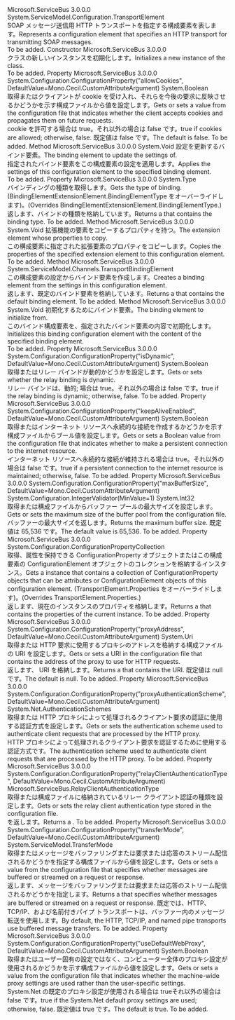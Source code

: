 <Type Name="HttpRelayTransportElement" FullName="Microsoft.ServiceBus.Configuration.HttpRelayTransportElement">
  <TypeSignature Language="C#" Value="public class HttpRelayTransportElement : System.ServiceModel.Configuration.TransportElement" />
  <TypeSignature Language="ILAsm" Value=".class public auto ansi beforefieldinit HttpRelayTransportElement extends System.ServiceModel.Configuration.TransportElement" />
  <TypeSignature Language="DocId" Value="T:Microsoft.ServiceBus.Configuration.HttpRelayTransportElement" />
  <TypeSignature Language="VB.NET" Value="Public Class HttpRelayTransportElement&#xA;Inherits TransportElement" />
  <TypeSignature Language="F#" Value="type HttpRelayTransportElement = class&#xA;    inherit TransportElement" />
  <AssemblyInfo>
    <AssemblyName>Microsoft.ServiceBus</AssemblyName>
    <AssemblyVersion>3.0.0.0</AssemblyVersion>
  </AssemblyInfo>
  <Base>
    <BaseTypeName>System.ServiceModel.Configuration.TransportElement</BaseTypeName>
  </Base>
  <Interfaces />
  <Docs>
    <summary><span data-ttu-id="8ce19-101">SOAP メッセージ送信用 HTTP トランスポートを指定する構成要素を表します。</span><span class="sxs-lookup"><span data-stu-id="8ce19-101">Represents a configuration element that specifies an HTTP transport for transmitting SOAP messages.</span></span></summary>
    <remarks>To be added.</remarks>
  </Docs>
  <Members>
    <Member MemberName=".ctor">
      <MemberSignature Language="C#" Value="public HttpRelayTransportElement ();" />
      <MemberSignature Language="ILAsm" Value=".method public hidebysig specialname rtspecialname instance void .ctor() cil managed" />
      <MemberSignature Language="DocId" Value="M:Microsoft.ServiceBus.Configuration.HttpRelayTransportElement.#ctor" />
      <MemberSignature Language="VB.NET" Value="Public Sub New ()" />
      <MemberType>Constructor</MemberType>
      <AssemblyInfo>
        <AssemblyName>Microsoft.ServiceBus</AssemblyName>
        <AssemblyVersion>3.0.0.0</AssemblyVersion>
      </AssemblyInfo>
      <Parameters />
      <Docs>
        <summary><span data-ttu-id="8ce19-102"><see cref="T:Microsoft.ServiceBus.Configuration.HttpRelayTransportElement" /> クラスの新しいインスタンスを初期化します。</span><span class="sxs-lookup"><span data-stu-id="8ce19-102">Initializes a new instance of the <see cref="T:Microsoft.ServiceBus.Configuration.HttpRelayTransportElement" /> class.</span></span></summary>
        <remarks>To be added.</remarks>
      </Docs>
    </Member>
    <Member MemberName="AllowCookies">
      <MemberSignature Language="C#" Value="public bool AllowCookies { get; set; }" />
      <MemberSignature Language="ILAsm" Value=".property instance bool AllowCookies" />
      <MemberSignature Language="DocId" Value="P:Microsoft.ServiceBus.Configuration.HttpRelayTransportElement.AllowCookies" />
      <MemberSignature Language="VB.NET" Value="Public Property AllowCookies As Boolean" />
      <MemberSignature Language="F#" Value="member this.AllowCookies : bool with get, set" Usage="Microsoft.ServiceBus.Configuration.HttpRelayTransportElement.AllowCookies" />
      <MemberType>Property</MemberType>
      <AssemblyInfo>
        <AssemblyName>Microsoft.ServiceBus</AssemblyName>
        <AssemblyVersion>3.0.0.0</AssemblyVersion>
      </AssemblyInfo>
      <Attributes>
        <Attribute>
          <AttributeName>System.Configuration.ConfigurationProperty("allowCookies", DefaultValue=Mono.Cecil.CustomAttributeArgument)</AttributeName>
        </Attribute>
      </Attributes>
      <ReturnValue>
        <ReturnType>System.Boolean</ReturnType>
      </ReturnValue>
      <Docs>
        <summary><span data-ttu-id="8ce19-103">取得またはクライアントが cookie を受け入れ、それらを今後の要求に反映させるかどうかを示す構成ファイルから値を設定します。</span><span class="sxs-lookup"><span data-stu-id="8ce19-103">Gets or sets a value from the configuration file that indicates whether the client accepts cookies and propagates them on future requests.</span></span></summary>
        <value><span data-ttu-id="8ce19-104">cookie を許可する場合は true。それ以外の場合は false です。</span><span class="sxs-lookup"><span data-stu-id="8ce19-104">true if cookies are allowed; otherwise, false.</span></span> <span data-ttu-id="8ce19-105">既定値は false です。</span><span class="sxs-lookup"><span data-stu-id="8ce19-105">The default is false.</span></span></value>
        <remarks>To be added.</remarks>
      </Docs>
    </Member>
    <Member MemberName="ApplyConfiguration">
      <MemberSignature Language="C#" Value="public override void ApplyConfiguration (System.ServiceModel.Channels.BindingElement bindingElement);" />
      <MemberSignature Language="ILAsm" Value=".method public hidebysig virtual instance void ApplyConfiguration(class System.ServiceModel.Channels.BindingElement bindingElement) cil managed" />
      <MemberSignature Language="DocId" Value="M:Microsoft.ServiceBus.Configuration.HttpRelayTransportElement.ApplyConfiguration(System.ServiceModel.Channels.BindingElement)" />
      <MemberSignature Language="F#" Value="override this.ApplyConfiguration : System.ServiceModel.Channels.BindingElement -&gt; unit" Usage="httpRelayTransportElement.ApplyConfiguration bindingElement" />
      <MemberType>Method</MemberType>
      <AssemblyInfo>
        <AssemblyName>Microsoft.ServiceBus</AssemblyName>
        <AssemblyVersion>3.0.0.0</AssemblyVersion>
      </AssemblyInfo>
      <ReturnValue>
        <ReturnType>System.Void</ReturnType>
      </ReturnValue>
      <Parameters>
        <Parameter Name="bindingElement" Type="System.ServiceModel.Channels.BindingElement" />
      </Parameters>
      <Docs>
        <param name="bindingElement"> <span data-ttu-id="8ce19-106">設定を更新するバインド要素。</span><span class="sxs-lookup"><span data-stu-id="8ce19-106">The binding element to update the settings of.</span></span></param>
        <summary><span data-ttu-id="8ce19-107">指定されたバインド要素をこの構成要素の設定を適用します。</span><span class="sxs-lookup"><span data-stu-id="8ce19-107">Applies the settings of this configuration element to the specified binding element.</span></span></summary>
        <remarks>To be added.</remarks>
      </Docs>
    </Member>
    <Member MemberName="BindingElementType">
      <MemberSignature Language="C#" Value="public override Type BindingElementType { get; }" />
      <MemberSignature Language="ILAsm" Value=".property instance class System.Type BindingElementType" />
      <MemberSignature Language="DocId" Value="P:Microsoft.ServiceBus.Configuration.HttpRelayTransportElement.BindingElementType" />
      <MemberSignature Language="VB.NET" Value="Public Overrides ReadOnly Property BindingElementType As Type" />
      <MemberSignature Language="F#" Value="member this.BindingElementType : Type" Usage="Microsoft.ServiceBus.Configuration.HttpRelayTransportElement.BindingElementType" />
      <MemberType>Property</MemberType>
      <AssemblyInfo>
        <AssemblyName>Microsoft.ServiceBus</AssemblyName>
        <AssemblyVersion>3.0.0.0</AssemblyVersion>
      </AssemblyInfo>
      <ReturnValue>
        <ReturnType>System.Type</ReturnType>
      </ReturnValue>
      <Docs>
        <summary><span data-ttu-id="8ce19-108">バインディングの種類を取得します。</span><span class="sxs-lookup"><span data-stu-id="8ce19-108">Gets the type of binding.</span></span> <span data-ttu-id="8ce19-109">(BindingElementExtensionElement.BindingElementType をオーバーライドします)。</span><span class="sxs-lookup"><span data-stu-id="8ce19-109">(Overrides BindingElementExtensionElement.BindingElementType.)</span></span></summary>
        <value><span data-ttu-id="8ce19-110">返します、<see cref="T:System.Type" />バインドの種類を格納しています。</span><span class="sxs-lookup"><span data-stu-id="8ce19-110">Returns a <see cref="T:System.Type" /> that contains the binding type.</span></span></value>
        <remarks>To be added.</remarks>
      </Docs>
    </Member>
    <Member MemberName="CopyFrom">
      <MemberSignature Language="C#" Value="public override void CopyFrom (System.ServiceModel.Configuration.ServiceModelExtensionElement from);" />
      <MemberSignature Language="ILAsm" Value=".method public hidebysig virtual instance void CopyFrom(class System.ServiceModel.Configuration.ServiceModelExtensionElement from) cil managed" />
      <MemberSignature Language="DocId" Value="M:Microsoft.ServiceBus.Configuration.HttpRelayTransportElement.CopyFrom(System.ServiceModel.Configuration.ServiceModelExtensionElement)" />
      <MemberSignature Language="VB.NET" Value="Public Overrides Sub CopyFrom (from As ServiceModelExtensionElement)" />
      <MemberSignature Language="F#" Value="override this.CopyFrom : System.ServiceModel.Configuration.ServiceModelExtensionElement -&gt; unit" Usage="httpRelayTransportElement.CopyFrom from" />
      <MemberType>Method</MemberType>
      <AssemblyInfo>
        <AssemblyName>Microsoft.ServiceBus</AssemblyName>
        <AssemblyVersion>3.0.0.0</AssemblyVersion>
      </AssemblyInfo>
      <ReturnValue>
        <ReturnType>System.Void</ReturnType>
      </ReturnValue>
      <Parameters>
        <Parameter Name="from" Type="System.ServiceModel.Configuration.ServiceModelExtensionElement" />
      </Parameters>
      <Docs>
        <param name="from"> <span data-ttu-id="8ce19-111">拡張機能の要素をコピーするプロパティを持つ。</span><span class="sxs-lookup"><span data-stu-id="8ce19-111">The extension element whose properties to copy.</span></span></param>
        <summary><span data-ttu-id="8ce19-112">この構成要素に指定された拡張要素のプロパティをコピーします。</span><span class="sxs-lookup"><span data-stu-id="8ce19-112">Copies the properties of the specified extension element to this configuration element.</span></span></summary>
        <remarks>To be added.</remarks>
      </Docs>
    </Member>
    <Member MemberName="CreateDefaultBindingElement">
      <MemberSignature Language="C#" Value="protected override System.ServiceModel.Channels.TransportBindingElement CreateDefaultBindingElement ();" />
      <MemberSignature Language="ILAsm" Value=".method familyhidebysig virtual instance class System.ServiceModel.Channels.TransportBindingElement CreateDefaultBindingElement() cil managed" />
      <MemberSignature Language="DocId" Value="M:Microsoft.ServiceBus.Configuration.HttpRelayTransportElement.CreateDefaultBindingElement" />
      <MemberSignature Language="VB.NET" Value="Protected Overrides Function CreateDefaultBindingElement () As TransportBindingElement" />
      <MemberSignature Language="F#" Value="override this.CreateDefaultBindingElement : unit -&gt; System.ServiceModel.Channels.TransportBindingElement" Usage="httpRelayTransportElement.CreateDefaultBindingElement " />
      <MemberType>Method</MemberType>
      <AssemblyInfo>
        <AssemblyName>Microsoft.ServiceBus</AssemblyName>
        <AssemblyVersion>3.0.0.0</AssemblyVersion>
      </AssemblyInfo>
      <ReturnValue>
        <ReturnType>System.ServiceModel.Channels.TransportBindingElement</ReturnType>
      </ReturnValue>
      <Parameters />
      <Docs>
        <summary><span data-ttu-id="8ce19-113">この構成要素の設定からバインド要素を作成します。</span><span class="sxs-lookup"><span data-stu-id="8ce19-113">Creates a binding element from the settings in this configuration element.</span></span></summary>
        <returns><span data-ttu-id="8ce19-114">返します、<see cref="T:System.ServiceModel.Channels.TransportBindingElement" />既定のバインド要素を格納しています。</span><span class="sxs-lookup"><span data-stu-id="8ce19-114">Returns a <see cref="T:System.ServiceModel.Channels.TransportBindingElement" /> that contains the default binding element.</span></span></returns>
        <remarks>To be added.</remarks>
      </Docs>
    </Member>
    <Member MemberName="InitializeFrom">
      <MemberSignature Language="C#" Value="protected override void InitializeFrom (System.ServiceModel.Channels.BindingElement bindingElement);" />
      <MemberSignature Language="ILAsm" Value=".method familyhidebysig virtual instance void InitializeFrom(class System.ServiceModel.Channels.BindingElement bindingElement) cil managed" />
      <MemberSignature Language="DocId" Value="M:Microsoft.ServiceBus.Configuration.HttpRelayTransportElement.InitializeFrom(System.ServiceModel.Channels.BindingElement)" />
      <MemberSignature Language="F#" Value="override this.InitializeFrom : System.ServiceModel.Channels.BindingElement -&gt; unit" Usage="httpRelayTransportElement.InitializeFrom bindingElement" />
      <MemberType>Method</MemberType>
      <AssemblyInfo>
        <AssemblyName>Microsoft.ServiceBus</AssemblyName>
        <AssemblyVersion>3.0.0.0</AssemblyVersion>
      </AssemblyInfo>
      <ReturnValue>
        <ReturnType>System.Void</ReturnType>
      </ReturnValue>
      <Parameters>
        <Parameter Name="bindingElement" Type="System.ServiceModel.Channels.BindingElement" />
      </Parameters>
      <Docs>
        <param name="bindingElement"> <span data-ttu-id="8ce19-115">初期化するためにバインド要素。</span><span class="sxs-lookup"><span data-stu-id="8ce19-115">The binding element to initialize from.</span></span></param>
        <summary><span data-ttu-id="8ce19-116">このバインド構成要素を、指定されたバインド要素の内容で初期化します。</span><span class="sxs-lookup"><span data-stu-id="8ce19-116">Initializes this binding configuration element with the content of the specified binding element.</span></span></summary>
        <remarks>To be added.</remarks>
      </Docs>
    </Member>
    <Member MemberName="IsDynamic">
      <MemberSignature Language="C#" Value="public bool IsDynamic { get; set; }" />
      <MemberSignature Language="ILAsm" Value=".property instance bool IsDynamic" />
      <MemberSignature Language="DocId" Value="P:Microsoft.ServiceBus.Configuration.HttpRelayTransportElement.IsDynamic" />
      <MemberSignature Language="VB.NET" Value="Public Property IsDynamic As Boolean" />
      <MemberSignature Language="F#" Value="member this.IsDynamic : bool with get, set" Usage="Microsoft.ServiceBus.Configuration.HttpRelayTransportElement.IsDynamic" />
      <MemberType>Property</MemberType>
      <AssemblyInfo>
        <AssemblyName>Microsoft.ServiceBus</AssemblyName>
        <AssemblyVersion>3.0.0.0</AssemblyVersion>
      </AssemblyInfo>
      <Attributes>
        <Attribute>
          <AttributeName>System.Configuration.ConfigurationProperty("isDynamic", DefaultValue=Mono.Cecil.CustomAttributeArgument)</AttributeName>
        </Attribute>
      </Attributes>
      <ReturnValue>
        <ReturnType>System.Boolean</ReturnType>
      </ReturnValue>
      <Docs>
        <summary><span data-ttu-id="8ce19-117">取得またはリレー バインドが動的かどうかを設定します。</span><span class="sxs-lookup"><span data-stu-id="8ce19-117">Gets or sets whether the relay binding is dynamic.</span></span></summary>
        <value><span data-ttu-id="8ce19-118">リレー バインドは、動的; 場合は true。それ以外の場合は false です。</span><span class="sxs-lookup"><span data-stu-id="8ce19-118">true if the relay binding is dynamic; otherwise, false.</span></span></value>
        <remarks>To be added.</remarks>
      </Docs>
    </Member>
    <Member MemberName="KeepAliveEnabled">
      <MemberSignature Language="C#" Value="public bool KeepAliveEnabled { get; set; }" />
      <MemberSignature Language="ILAsm" Value=".property instance bool KeepAliveEnabled" />
      <MemberSignature Language="DocId" Value="P:Microsoft.ServiceBus.Configuration.HttpRelayTransportElement.KeepAliveEnabled" />
      <MemberSignature Language="VB.NET" Value="Public Property KeepAliveEnabled As Boolean" />
      <MemberSignature Language="F#" Value="member this.KeepAliveEnabled : bool with get, set" Usage="Microsoft.ServiceBus.Configuration.HttpRelayTransportElement.KeepAliveEnabled" />
      <MemberType>Property</MemberType>
      <AssemblyInfo>
        <AssemblyName>Microsoft.ServiceBus</AssemblyName>
        <AssemblyVersion>3.0.0.0</AssemblyVersion>
      </AssemblyInfo>
      <Attributes>
        <Attribute>
          <AttributeName>System.Configuration.ConfigurationProperty("keepAliveEnabled", DefaultValue=Mono.Cecil.CustomAttributeArgument)</AttributeName>
        </Attribute>
      </Attributes>
      <ReturnValue>
        <ReturnType>System.Boolean</ReturnType>
      </ReturnValue>
      <Docs>
        <summary><span data-ttu-id="8ce19-119">取得またはインターネット リソースへ永続的な接続を作成するかどうかを示す構成ファイルからブール値を設定します。</span><span class="sxs-lookup"><span data-stu-id="8ce19-119">Gets or sets a Boolean value from the configuration file that indicates whether to make a persistent connection to the internet resource.</span></span></summary>
        <value><span data-ttu-id="8ce19-120">インターネット リソースへ永続的な接続が維持される場合は true。それ以外の場合は false です。</span><span class="sxs-lookup"><span data-stu-id="8ce19-120">true if a persistent connection to the internet resource is maintained; otherwise, false.</span></span></value>
        <remarks>To be added.</remarks>
      </Docs>
    </Member>
    <Member MemberName="MaxBufferSize">
      <MemberSignature Language="C#" Value="public int MaxBufferSize { get; set; }" />
      <MemberSignature Language="ILAsm" Value=".property instance int32 MaxBufferSize" />
      <MemberSignature Language="DocId" Value="P:Microsoft.ServiceBus.Configuration.HttpRelayTransportElement.MaxBufferSize" />
      <MemberSignature Language="VB.NET" Value="Public Property MaxBufferSize As Integer" />
      <MemberSignature Language="F#" Value="member this.MaxBufferSize : int with get, set" Usage="Microsoft.ServiceBus.Configuration.HttpRelayTransportElement.MaxBufferSize" />
      <MemberType>Property</MemberType>
      <AssemblyInfo>
        <AssemblyName>Microsoft.ServiceBus</AssemblyName>
        <AssemblyVersion>3.0.0.0</AssemblyVersion>
      </AssemblyInfo>
      <Attributes>
        <Attribute>
          <AttributeName>System.Configuration.ConfigurationProperty("maxBufferSize", DefaultValue=Mono.Cecil.CustomAttributeArgument)</AttributeName>
        </Attribute>
        <Attribute>
          <AttributeName>System.Configuration.IntegerValidator(MinValue=1)</AttributeName>
        </Attribute>
      </Attributes>
      <ReturnValue>
        <ReturnType>System.Int32</ReturnType>
      </ReturnValue>
      <Docs>
        <summary><span data-ttu-id="8ce19-121">取得または構成ファイルからバッファー プールの最大サイズを設定します。</span><span class="sxs-lookup"><span data-stu-id="8ce19-121">Gets or sets the maximum size of the buffer pool from the configuration file.</span></span></summary>
        <value><span data-ttu-id="8ce19-122">バッファーの最大サイズを返します。</span><span class="sxs-lookup"><span data-stu-id="8ce19-122">Returns the maximum buffer size.</span></span> <span data-ttu-id="8ce19-123">既定値は 65,536 です。</span><span class="sxs-lookup"><span data-stu-id="8ce19-123">The default value is 65,536.</span></span></value>
        <remarks>To be added.</remarks>
      </Docs>
    </Member>
    <Member MemberName="Properties">
      <MemberSignature Language="C#" Value="protected override System.Configuration.ConfigurationPropertyCollection Properties { get; }" />
      <MemberSignature Language="ILAsm" Value=".property instance class System.Configuration.ConfigurationPropertyCollection Properties" />
      <MemberSignature Language="DocId" Value="P:Microsoft.ServiceBus.Configuration.HttpRelayTransportElement.Properties" />
      <MemberSignature Language="VB.NET" Value="Protected Overrides ReadOnly Property Properties As ConfigurationPropertyCollection" />
      <MemberSignature Language="F#" Value="member this.Properties : System.Configuration.ConfigurationPropertyCollection" Usage="Microsoft.ServiceBus.Configuration.HttpRelayTransportElement.Properties" />
      <MemberType>Property</MemberType>
      <AssemblyInfo>
        <AssemblyName>Microsoft.ServiceBus</AssemblyName>
        <AssemblyVersion>3.0.0.0</AssemblyVersion>
      </AssemblyInfo>
      <ReturnValue>
        <ReturnType>System.Configuration.ConfigurationPropertyCollection</ReturnType>
      </ReturnValue>
      <Docs>
        <summary><span data-ttu-id="8ce19-124">取得、<see cref="T:System.Configuration.ConfigurationPropertyCollection" />属性を保持できる ConfigurationProperty オブジェクトまたはこの構成要素の ConfigurationElement オブジェクトのコレクションを格納するインスタンス。</span><span class="sxs-lookup"><span data-stu-id="8ce19-124">Gets a <see cref="T:System.Configuration.ConfigurationPropertyCollection" /> instance that contains a collection of ConfigurationProperty objects that can be attributes or ConfigurationElement objects of this configuration element.</span></span> <span data-ttu-id="8ce19-125">(TransportElement.Properties をオーバーライドします)。</span><span class="sxs-lookup"><span data-stu-id="8ce19-125">(Overrides TransportElement.Properties.)</span></span></summary>
        <value><span data-ttu-id="8ce19-126">返します、<see cref="T:System.Configuration.ConfigurationPropertyCollection" />現在のインスタンスのプロパティを格納します。</span><span class="sxs-lookup"><span data-stu-id="8ce19-126">Returns a <see cref="T:System.Configuration.ConfigurationPropertyCollection" /> that contains the properties of the current instance.</span></span></value>
        <remarks>To be added.</remarks>
      </Docs>
    </Member>
    <Member MemberName="ProxyAddress">
      <MemberSignature Language="C#" Value="public Uri ProxyAddress { get; set; }" />
      <MemberSignature Language="ILAsm" Value=".property instance class System.Uri ProxyAddress" />
      <MemberSignature Language="DocId" Value="P:Microsoft.ServiceBus.Configuration.HttpRelayTransportElement.ProxyAddress" />
      <MemberSignature Language="VB.NET" Value="Public Property ProxyAddress As Uri" />
      <MemberSignature Language="F#" Value="member this.ProxyAddress : Uri with get, set" Usage="Microsoft.ServiceBus.Configuration.HttpRelayTransportElement.ProxyAddress" />
      <MemberType>Property</MemberType>
      <AssemblyInfo>
        <AssemblyName>Microsoft.ServiceBus</AssemblyName>
        <AssemblyVersion>3.0.0.0</AssemblyVersion>
      </AssemblyInfo>
      <Attributes>
        <Attribute>
          <AttributeName>System.Configuration.ConfigurationProperty("proxyAddress", DefaultValue=Mono.Cecil.CustomAttributeArgument)</AttributeName>
        </Attribute>
      </Attributes>
      <ReturnValue>
        <ReturnType>System.Uri</ReturnType>
      </ReturnValue>
      <Docs>
        <summary><span data-ttu-id="8ce19-127">取得または HTTP 要求に使用するプロキシのアドレスを格納する構成ファイルの URI を設定します。</span><span class="sxs-lookup"><span data-stu-id="8ce19-127">Gets or sets a URI in the configuration file that contains the address of the proxy to use for HTTP requests.</span></span></summary>
        <value><span data-ttu-id="8ce19-128">返します、 <see cref="T:System.Uri" /> URI を格納します。</span><span class="sxs-lookup"><span data-stu-id="8ce19-128">Returns a <see cref="T:System.Uri" /> that contains the URI.</span></span> <span data-ttu-id="8ce19-129">既定値は null です。</span><span class="sxs-lookup"><span data-stu-id="8ce19-129">The default is null.</span></span></value>
        <remarks>To be added.</remarks>
      </Docs>
    </Member>
    <Member MemberName="ProxyAuthenticationScheme">
      <MemberSignature Language="C#" Value="public System.Net.AuthenticationSchemes ProxyAuthenticationScheme { get; set; }" />
      <MemberSignature Language="ILAsm" Value=".property instance valuetype System.Net.AuthenticationSchemes ProxyAuthenticationScheme" />
      <MemberSignature Language="DocId" Value="P:Microsoft.ServiceBus.Configuration.HttpRelayTransportElement.ProxyAuthenticationScheme" />
      <MemberSignature Language="VB.NET" Value="Public Property ProxyAuthenticationScheme As AuthenticationSchemes" />
      <MemberSignature Language="F#" Value="member this.ProxyAuthenticationScheme : System.Net.AuthenticationSchemes with get, set" Usage="Microsoft.ServiceBus.Configuration.HttpRelayTransportElement.ProxyAuthenticationScheme" />
      <MemberType>Property</MemberType>
      <AssemblyInfo>
        <AssemblyName>Microsoft.ServiceBus</AssemblyName>
        <AssemblyVersion>3.0.0.0</AssemblyVersion>
      </AssemblyInfo>
      <Attributes>
        <Attribute>
          <AttributeName>System.Configuration.ConfigurationProperty("proxyAuthenticationScheme", DefaultValue=Mono.Cecil.CustomAttributeArgument)</AttributeName>
        </Attribute>
      </Attributes>
      <ReturnValue>
        <ReturnType>System.Net.AuthenticationSchemes</ReturnType>
      </ReturnValue>
      <Docs>
        <summary><span data-ttu-id="8ce19-130">取得または HTTP プロキシによって処理されるクライアント要求の認証に使用する認証方式を設定します。</span><span class="sxs-lookup"><span data-stu-id="8ce19-130">Gets or sets the authentication scheme used to authenticate client requests that are processed by the HTTP proxy.</span></span></summary>
        <value><span data-ttu-id="8ce19-131">HTTP プロキシによって処理されるクライアント要求を認証するために使用する認証方式です。</span><span class="sxs-lookup"><span data-stu-id="8ce19-131">The authentication scheme used to authenticate client requests that are processed by the HTTP proxy.</span></span></value>
        <remarks>To be added.</remarks>
      </Docs>
    </Member>
    <Member MemberName="RelayClientAuthenticationType">
      <MemberSignature Language="C#" Value="public Microsoft.ServiceBus.RelayClientAuthenticationType RelayClientAuthenticationType { get; set; }" />
      <MemberSignature Language="ILAsm" Value=".property instance valuetype Microsoft.ServiceBus.RelayClientAuthenticationType RelayClientAuthenticationType" />
      <MemberSignature Language="DocId" Value="P:Microsoft.ServiceBus.Configuration.HttpRelayTransportElement.RelayClientAuthenticationType" />
      <MemberSignature Language="VB.NET" Value="Public Property RelayClientAuthenticationType As RelayClientAuthenticationType" />
      <MemberSignature Language="F#" Value="member this.RelayClientAuthenticationType : Microsoft.ServiceBus.RelayClientAuthenticationType with get, set" Usage="Microsoft.ServiceBus.Configuration.HttpRelayTransportElement.RelayClientAuthenticationType" />
      <MemberType>Property</MemberType>
      <AssemblyInfo>
        <AssemblyName>Microsoft.ServiceBus</AssemblyName>
        <AssemblyVersion>3.0.0.0</AssemblyVersion>
      </AssemblyInfo>
      <Attributes>
        <Attribute>
          <AttributeName>System.Configuration.ConfigurationProperty("relayClientAuthenticationType", DefaultValue=Mono.Cecil.CustomAttributeArgument)</AttributeName>
        </Attribute>
      </Attributes>
      <ReturnValue>
        <ReturnType>Microsoft.ServiceBus.RelayClientAuthenticationType</ReturnType>
      </ReturnValue>
      <Docs>
        <summary><span data-ttu-id="8ce19-132">取得または構成ファイルに格納されているリレー クライアント認証の種類を設定します。</span><span class="sxs-lookup"><span data-stu-id="8ce19-132">Gets or sets the relay client authentication type stored in the configuration file.</span></span></summary>
        <value><span data-ttu-id="8ce19-133"><see cref="T:Microsoft.ServiceBus.RelayClientAuthenticationType" /> を返します。</span><span class="sxs-lookup"><span data-stu-id="8ce19-133">Returns a <see cref="T:Microsoft.ServiceBus.RelayClientAuthenticationType" />.</span></span></value>
        <remarks>To be added.</remarks>
      </Docs>
    </Member>
    <Member MemberName="TransferMode">
      <MemberSignature Language="C#" Value="public System.ServiceModel.TransferMode TransferMode { get; set; }" />
      <MemberSignature Language="ILAsm" Value=".property instance valuetype System.ServiceModel.TransferMode TransferMode" />
      <MemberSignature Language="DocId" Value="P:Microsoft.ServiceBus.Configuration.HttpRelayTransportElement.TransferMode" />
      <MemberSignature Language="VB.NET" Value="Public Property TransferMode As TransferMode" />
      <MemberSignature Language="F#" Value="member this.TransferMode : System.ServiceModel.TransferMode with get, set" Usage="Microsoft.ServiceBus.Configuration.HttpRelayTransportElement.TransferMode" />
      <MemberType>Property</MemberType>
      <AssemblyInfo>
        <AssemblyName>Microsoft.ServiceBus</AssemblyName>
        <AssemblyVersion>3.0.0.0</AssemblyVersion>
      </AssemblyInfo>
      <Attributes>
        <Attribute>
          <AttributeName>System.Configuration.ConfigurationProperty("transferMode", DefaultValue=Mono.Cecil.CustomAttributeArgument)</AttributeName>
        </Attribute>
      </Attributes>
      <ReturnValue>
        <ReturnType>System.ServiceModel.TransferMode</ReturnType>
      </ReturnValue>
      <Docs>
        <summary><span data-ttu-id="8ce19-134">取得またはメッセージをバッファリングまたは要求または応答のストリーム配信されるかどうかを指定する構成ファイルから値を設定します。</span><span class="sxs-lookup"><span data-stu-id="8ce19-134">Gets or sets a value from the configuration file that specifies whether messages are buffered or streamed on a request or response.</span></span></summary>
        <value><span data-ttu-id="8ce19-135">返します、<see cref="T:System.ServiceModel.TransferMode" />メッセージをバッファリングまたは要求または応答のストリーム配信されるかどうかを指定します。</span><span class="sxs-lookup"><span data-stu-id="8ce19-135">Returns a <see cref="T:System.ServiceModel.TransferMode" /> that specifies whether messages are buffered or streamed on a request or response.</span></span> <span data-ttu-id="8ce19-136">既定では、HTTP、TCP/IP、および名前付きパイプ トランスポートは、バッファー内のメッセージ転送を使用します。</span><span class="sxs-lookup"><span data-stu-id="8ce19-136">By default, the HTTP, TCP/IP, and named pipe transports use buffered message transfers.</span></span></value>
        <remarks>To be added.</remarks>
      </Docs>
    </Member>
    <Member MemberName="UseDefaultWebProxy">
      <MemberSignature Language="C#" Value="public bool UseDefaultWebProxy { get; set; }" />
      <MemberSignature Language="ILAsm" Value=".property instance bool UseDefaultWebProxy" />
      <MemberSignature Language="DocId" Value="P:Microsoft.ServiceBus.Configuration.HttpRelayTransportElement.UseDefaultWebProxy" />
      <MemberSignature Language="VB.NET" Value="Public Property UseDefaultWebProxy As Boolean" />
      <MemberSignature Language="F#" Value="member this.UseDefaultWebProxy : bool with get, set" Usage="Microsoft.ServiceBus.Configuration.HttpRelayTransportElement.UseDefaultWebProxy" />
      <MemberType>Property</MemberType>
      <AssemblyInfo>
        <AssemblyName>Microsoft.ServiceBus</AssemblyName>
        <AssemblyVersion>3.0.0.0</AssemblyVersion>
      </AssemblyInfo>
      <Attributes>
        <Attribute>
          <AttributeName>System.Configuration.ConfigurationProperty("useDefaultWebProxy", DefaultValue=Mono.Cecil.CustomAttributeArgument)</AttributeName>
        </Attribute>
      </Attributes>
      <ReturnValue>
        <ReturnType>System.Boolean</ReturnType>
      </ReturnValue>
      <Docs>
        <summary><span data-ttu-id="8ce19-137">取得またはユーザー固有の設定ではなく、コンピューター全体のプロキシ設定が使用されるかどうかを示す構成ファイルから値を設定します。</span><span class="sxs-lookup"><span data-stu-id="8ce19-137">Gets or sets a value from the configuration file that indicates whether the machine-wide proxy settings are used rather than the user-specific settings.</span></span></summary>
        <value><span data-ttu-id="8ce19-138">System.Net の既定のプロキシ設定が使用される場合は trueそれ以外の場合は false です。</span><span class="sxs-lookup"><span data-stu-id="8ce19-138">true if the System.Net default proxy settings are used; otherwise, false.</span></span> <span data-ttu-id="8ce19-139">既定値は true です。</span><span class="sxs-lookup"><span data-stu-id="8ce19-139">The default is true.</span></span></value>
        <remarks>To be added.</remarks>
      </Docs>
    </Member>
  </Members>
</Type>